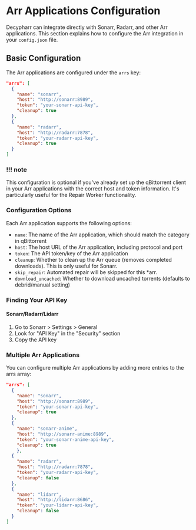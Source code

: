 # Arr Applications Configuration

Decypharr can integrate directly with Sonarr, Radarr, and other Arr applications. This section explains how to configure the Arr integration in your `config.json` file.

## Basic Configuration

The Arr applications are configured under the `arrs` key:

```json
"arrs": [
  {
    "name": "sonarr",
    "host": "http://sonarr:8989",
    "token": "your-sonarr-api-key",
    "cleanup": true
  },
  {
    "name": "radarr",
    "host": "http://radarr:7878",
    "token": "your-radarr-api-key",
    "cleanup": true
  }
]
```

### !!! note
This configuration is optional if you've already set up the qBittorrent client in your Arr applications with the correct host and token information. It's particularly useful for the Repair Worker functionality.


### Configuration Options
Each Arr application supports the following options:

- `name`: The name of the Arr application, which should match the category in qBittorrent
- `host`: The host URL of the Arr application, including protocol and port
- `token`: The API token/key of the Arr application
- `cleanup`: Whether to clean up the Arr queue (removes completed downloads). This is only useful for Sonarr.
- `skip_repair`: Automated repair will be skipped for this *arr.
- `download_uncached`: Whether to download uncached torrents (defaults to debrid/manual setting)

### Finding Your API Key
#### Sonarr/Radarr/Lidarr

1. Go to Sonarr > Settings > General
2. Look for "API Key" in the "Security" section
3. Copy the API key

### Multiple Arr Applications
You can configure multiple Arr applications by adding more entries to the arrs array:

```json
"arrs": [
  {
    "name": "sonarr",
    "host": "http://sonarr:8989",
    "token": "your-sonarr-api-key",
    "cleanup": true
  },
  {
    "name": "sonarr-anime",
    "host": "http://sonarr-anime:8989",
    "token": "your-sonarr-anime-api-key",
    "cleanup": true
    },
  {
    "name": "radarr",
    "host": "http://radarr:7878",
    "token": "your-radarr-api-key",
    "cleanup": false
  },
  {
    "name": "lidarr",
    "host": "http://lidarr:8686",
    "token": "your-lidarr-api-key",
    "cleanup": false
  }
]
```